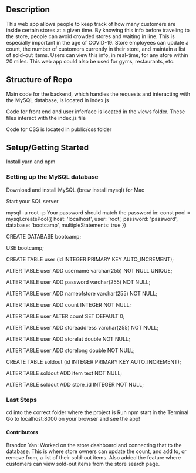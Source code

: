 ## Description
This web app allows people to keep track of how many customers are inside certain stores at a given time. By knowing this info before traveling to the store, people can avoid crowded stores and waiting in line. This is especially important in the age of COVID-19. Store employees can update a count, the number of customers currently in their store, and maintain a list of sold-out items. Users can view this info, in real-time, for any store within 20 miles. This web app could also be used for gyms, restaurants, etc.

## Structure of Repo
Main code for the backend, which handles the requests and interacting with the MySQL database, is located in index.js

Code for front end and user inferface is located in the views folder. These files interact with the index.js file

Code for CSS is located in public/css folder

## Setup/Getting Started
Install yarn and npm

### Setting up the MySQL database

Download and install MySQL (brew install mysql) for Mac

Start your SQL server

mysql -u root -p Your password should match the password in: const pool = mysql.createPool({ host: 'localhost', user: 'root', password: 'password', database: 'bootcamp', multipleStatements: true })

CREATE DATABASE bootcamp;

USE bootcamp;

CREATE TABLE user (id INTEGER PRIMARY KEY AUTO_INCREMENT);

ALTER TABLE user ADD username varchar(255) NOT NULL UNIQUE;

ALTER TABLE user ADD password varchar(255) NOT NULL;

ALTER TABLE user ADD nameofstore varchar(255) NOT NULL;

ALTER TABLE user ADD count INTEGER NOT NULL;

ALTER TABLE user ALTER count SET DEFAULT 0;

ALTER TABLE user ADD storeaddress varchar(255) NOT NULL;

ALTER TABLE user ADD storelat double NOT NULL;

ALTER TABLE user ADD storelong double NOT NULL;

CREATE TABLE soldout (id INTEGER PRIMARY KEY AUTO_INCREMENT);

ALTER TABLE soldout ADD item text NOT NULL;

ALTER TABLE soldout ADD store_id INTEGER NOT NULL;

### Last Steps
cd into the correct folder where the project is
Run npm start in the Terminal
Go to localhost:8000 on your browser and see the app!

#### Contributors
Brandon Yan: Worked on the store dashboard and connecting that to the database. This is where store owners can update the count, and add to, or remove from, a list of their sold-out items. Also added the feature where customers can view sold-out items from the store search page.
